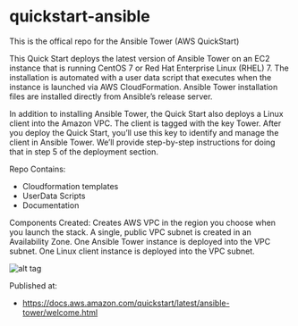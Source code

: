 # quickstart-ansible
This is the offical repo for the Ansible Tower (AWS QuickStart)

This Quick Start deploys the latest version of Ansible Tower on an EC2 instance that is running CentOS 7 or Red Hat Enterprise Linux (RHEL) 7. The installation is automated with a user data script that executes when the instance is launched via AWS CloudFormation. Ansible Tower installation files are installed directly from Ansible’s release server.

In addition to installing Ansible Tower, the Quick Start also deploys a Linux client into the Amazon VPC. The client is tagged with the key Tower. After you deploy the Quick Start, you’ll use this key to identify and manage the client in Ansible Tower. We’ll provide step-by-step instructions for doing that in step 5 of the deployment section.


Repo Contains:
- Cloudformation templates
- UserData Scripts
- Documentation

Components Created:
Creates AWS VPC in the region you choose when you launch the stack. A single, public VPC subnet is created in an Availability Zone.
One Ansible Tower instance is deployed into the VPC subnet.
One Linux client instance is deployed into the VPC subnet.


![alt tag](https://docs.aws.amazon.com/quickstart/latest/ansible-tower/images/ansible-architecture.png)

Published at:
- https://docs.aws.amazon.com/quickstart/latest/ansible-tower/welcome.html
